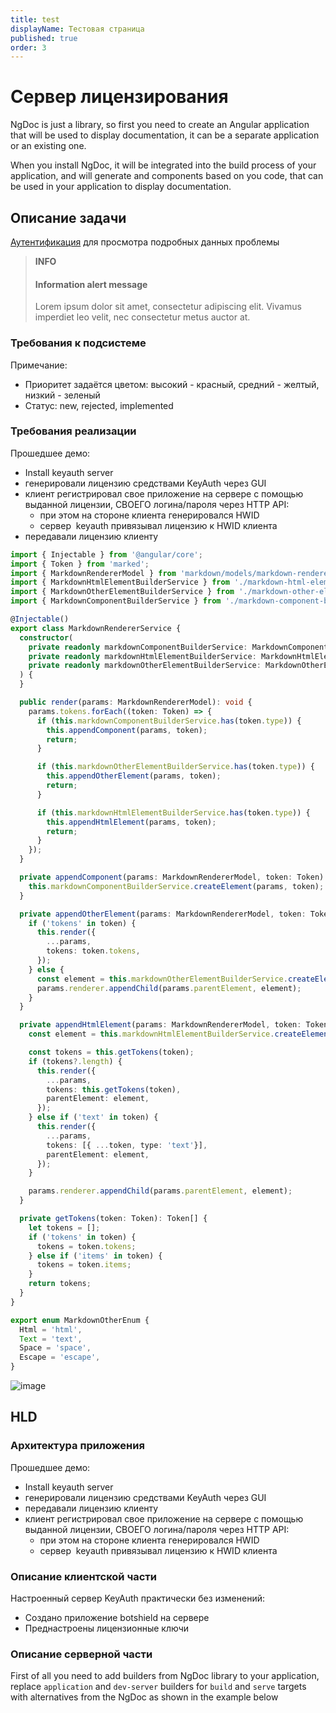 ```yaml
---
title: test
displayName: Тестовая страница
published: true
order: 3
---
```

# Сервер лицензирования

NgDoc is just a library, so first you need to create an Angular application that will be used to display
documentation, it can be a separate application or an existing one.

When you install NgDoc, it will be integrated into the build process of your application, and will generate
and components based on you code, that can be used in your application to display documentation.

## Описание задачи

[Аутентификация](https://confluence.solarsecurity.ru/plugins/servlet/applinks/oauth/login-dance/authorize?applicationLinkID=7e840fef-85d9-37ac-a117-2ba7c03aac37) для
просмотра подробных данных проблемы

> **INFO**
> #### Information alert message
> Lorem ipsum dolor sit amet, consectetur adipiscing elit.
Vivamus imperdiet leo velit, nec consectetur metus auctor at. 

### Требования к подсистеме
Примечание:
- Приоритет задаётся цветом: высокий - красный, средний - желтый, низкий - зеленый
- Статус: new, rejected, implemented

### Требования реализации
Прошедшее демо:
- Install keyauth server
- генерировали лицензию средствами KeyAuth через GUI
- клиент регистрировал свое приложение на сервере с помощью выданной лицензии, СВОЕГО логина/пароля через HTTP API:
  - при этом на стороне клиента генерировался HWID
  - сервер  keyauth привязывал лицензию к HWID клиента
- передавали лицензию клиенту

```typescript
import { Injectable } from '@angular/core';
import { Token } from 'marked';
import { MarkdownRendererModel } from 'markdown/models/markdown-renderer.model';
import { MarkdownHtmlElementBuilderService } from './markdown-html-element-builder.service';
import { MarkdownOtherElementBuilderService } from './markdown-other-element-builder.service';
import { MarkdownComponentBuilderService } from './markdown-component-builder.service';

@Injectable()
export class MarkdownRendererService {
  constructor(
    private readonly markdownComponentBuilderService: MarkdownComponentBuilderService,
    private readonly markdownHtmlElementBuilderService: MarkdownHtmlElementBuilderService,
    private readonly markdownOtherElementBuilderService: MarkdownOtherElementBuilderService,
  ) {
  }

  public render(params: MarkdownRendererModel): void {
    params.tokens.forEach((token: Token) => {
      if (this.markdownComponentBuilderService.has(token.type)) {
        this.appendComponent(params, token);
        return;
      }

      if (this.markdownOtherElementBuilderService.has(token.type)) {
        this.appendOtherElement(params, token);
        return;
      }

      if (this.markdownHtmlElementBuilderService.has(token.type)) {
        this.appendHtmlElement(params, token);
        return;
      }
    });
  }

  private appendComponent(params: MarkdownRendererModel, token: Token): void {
    this.markdownComponentBuilderService.createElement(params, token);
  }

  private appendOtherElement(params: MarkdownRendererModel, token: Token): void {
    if ('tokens' in token) {
      this.render({
        ...params,
        tokens: token.tokens,
      });
    } else {
      const element = this.markdownOtherElementBuilderService.createElement(params, token);
      params.renderer.appendChild(params.parentElement, element);
    }
  }

  private appendHtmlElement(params: MarkdownRendererModel, token: Token): void {
    const element = this.markdownHtmlElementBuilderService.createElement(params, token);

    const tokens = this.getTokens(token);
    if (tokens?.length) {
      this.render({
        ...params,
        tokens: this.getTokens(token),
        parentElement: element,
      });
    } else if ('text' in token) {
      this.render({
        ...params,
        tokens: [{ ...token, type: 'text'}],
        parentElement: element,
      });
    }

    params.renderer.appendChild(params.parentElement, element);
  }

  private getTokens(token: Token): Token[] {
    let tokens = [];
    if ('tokens' in token) {
      tokens = token.tokens;
    } else if ('items' in token) {
      tokens = token.items;
    }
    return tokens;
  }
}
```

```typescript
export enum MarkdownOtherEnum {
  Html = 'html',
  Text = 'text',
  Space = 'space',
  Escape = 'escape',
}
```

![image](https://placehold.co/800x360 "Some text")

## HLD
### Архитектура приложения
Прошедшее демо:
- Install keyauth server
- генерировали лицензию средствами KeyAuth через GUI
- передавали лицензию клиенту
- клиент регистрировал свое приложение на сервере с помощью выданной лицензии, СВОЕГО логина/пароля через HTTP API:
    - при этом на стороне клиента генерировался HWID
    - сервер  keyauth привязывал лицензию к HWID клиента

### Описание клиентской части
Настроенный сервер KeyAuth практически без изменений:
- Создано приложение botshield на сервере
- Преднастроены лицензионные ключи

### Описание серверной части
First of all you need to add builders from NgDoc library to your application, replace `application` and
`dev-server` builders for `build` and `serve` targets with alternatives from the NgDoc as shown in the
example below
